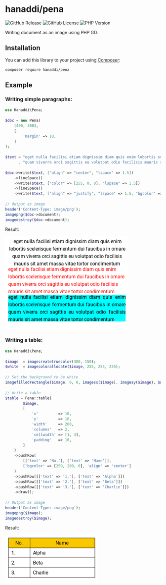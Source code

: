 # hanaddi/pena

![GitHub Release](https://img.shields.io/github/v/release/hanaddi/pena?include_prereleases&display_name=tag)
![GitHub License](https://img.shields.io/github/license/hanaddi/pena)
![PHP Version](https://img.shields.io/packagist/dependency-v/hanaddi/pena/php)


Writing document as an image using PHP GD.


## Installation

You can add this library to your project using [Composer](https://getcomposer.org/):

```bash
composer require hanaddi/pena
```

## Example

### Writing simple paragraphs\:

```php
use Hanaddi\Pena;

$doc = new Pena(
    [400, 300],
    [
        'margin' => 10,
    ]
);

$text = "eget nulla facilisi etiam dignissim diam quis enim lobortis scelerisque fermentum dui faucibus in ornare "
      . "quam viverra orci sagittis eu volutpat odio facilisis mauris sit amet massa vitae tortor condimentum";

$doc->write($text, ["align" => "center", "lspace" => 1.5])
    ->lineSpace()
    ->write($text, ["color" => [255, 0, 0], "lspace" => 1.5])
    ->lineSpace()
    ->write($text, ["align" => "justify", "lspace" => 1.5, "bgcolor" => [0, 255, 255]]);

// Output as image
header('Content-Type: image/png');
imagepng($doc->document);
imagedestroy($doc->document);
```

Result\:

<p align="left">
    <img alt="Example table" width="400" src="https://raw.githubusercontent.com/hanaddi/pena/main/examples/images/paragraph-sample.png">
</p>

### Writing a table\:

```php
use Hanaddi\Pena;

$image  = imagecreatetruecolor(300, 150);
$white  = imagecolorallocate($image, 255, 255, 255);

// Set the background to be white
imagefilledrectangle($image, 0, 0, imagesx($image), imagesy($image), $white);

// Write a table
$table = Pena::table(
        $image,
        [
            'x'         => 10,
            'y'         => 10,
            'width'     => 280,
            'columns'   => 2,
            'cellwidth' => [1, 3],
            'padding'   => 10,
        ]
    )
    ->pushRow(
        [['text' => 'No.'], ['text' => 'Name']],
        ['bgcolor' => [250, 200, 0], 'align' => 'center']
    )
    ->pushRow([['text' => '1.'], ['text' => 'Alpha']])
    ->pushRow([['text' => '2.'], ['text' => 'Beta']])
    ->pushRow([['text' => '3.'], ['text' => 'Charlie']])
    ->draw();

// Output as image
header('Content-Type: image/png');
imagepng($image);
imagedestroy($image);
```

Result\:

<p align="left">
    <img alt="Example table" width="300" src="https://raw.githubusercontent.com/hanaddi/pena/main/examples/images/table-simple.png">
</p>